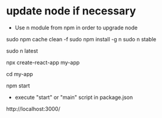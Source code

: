 # update node if necessary

- Use n module from npm in order to upgrade node


sudo npm cache clean -f
sudo npm install -g n
sudo n stable

sudo n latest


npx create-react-app my-app 

cd my-app

npm start

 - execute "start"  or "main" script in package.json
 
 
 http://localhost:3000/
 
 